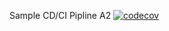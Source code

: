Sample CD/CI Pipline A2    [![codecov](https://codecov.io/gh/allgeo/cps847a2/branch/main/graph/badge.svg?token=HQ9PhUUhim)](https://codecov.io/gh/allgeo/cps847a2)
